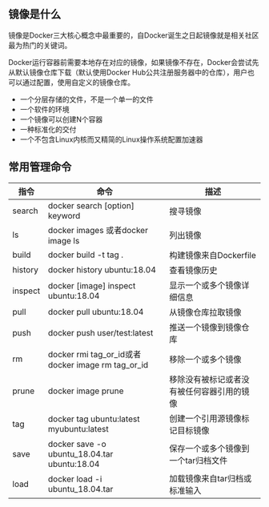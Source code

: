 
## 镜像是什么
镜像是Docker三大核心概念中最重要的，自Docker诞生之日起镜像就是相关社区最为热门的关键词。

Docker运行容器前需要本地存在对应的镜像，如果镜像不存在，Docker会尝试先从默认镜像仓库下载（默认使用Docker Hub公共注册服务器中的仓库），用户也可以通过配置，使用自定义的镜像仓库。

* 一个分层存储的文件，不是一个单一的文件  
* 一个软件的环境  
* 一个镜像可以创建N个容器  
* 一种标准化的交付  
* 一个不包含Linux内核而又精简的Linux操作系统配置加速器  

## 常用管理命令
| 指令    | 命令                                              | 描述                                       |
| ------- | ------------------------------------------------- | ------------------------------------------ |
| search  | docker search [option] keyword                    | 搜寻镜像                                   |
| ls      | docker images 或者docker image ls                  | 列出镜像                                   |
| build   | docker build -t tag .                             | 构建镜像来自Dockerfile                     |
| history | docker history ubuntu:18.04                       | 查看镜像历史                               |
| inspect | docker [image] inspect ubuntu:18.04               | 显示一个或多个镜像详细信息                 |
| pull    | docker pull ubuntu:18.04                          | 从镜像仓库拉取镜像                         |
| push    | docker push user/test:latest                      | 推送一个镜像到镜像仓库                     |
| rm      | docker rmi tag_or_id或者docker image rm tag_or_id | 移除一个或多个镜像                         |
| prune   | docker image prune                                | 移除没有被标记或者没有被任何容器引用的镜像 |
| tag     | docker tag ubuntu:latest myubuntu:latest          | 创建一个引用源镜像标记目标镜像             |
| save    | docker save -o ubuntu_18.04.tar ubuntu:18.04      | 保存一个或多个镜像到一个tar归档文件        |
| load    | docker load -i ubuntu_18.04.tar                   | 加载镜像来自tar归档或标准输入              |




